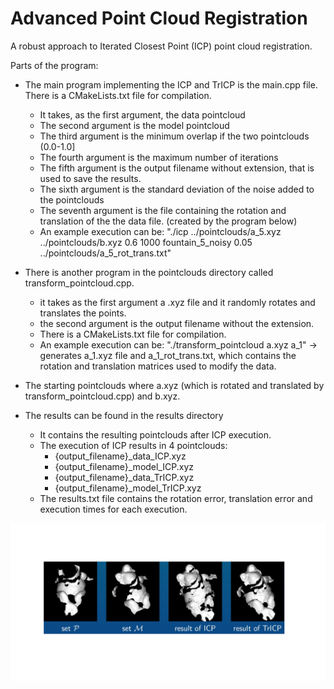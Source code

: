 # Advanced Point Cloud Registration
A robust approach to Iterated Closest Point (ICP) point cloud registration.

Parts of the program:
- The main program implementing the ICP and TrICP is the main.cpp file. There is a CMakeLists.txt file for compilation.
  - It takes, as the first argument, the data pointcloud
  - The second argument is the model pointcloud
  - The third argument is the minimum overlap if the two pointclouds (0.0-1.0]
  - The fourth argument is the maximum number of iterations
  - The fifth argument is the output filename without extension, that is used to save the results.
  - The sixth argument is the standard deviation of the noise added to the pointclouds
  - The seventh argument is the file containing the rotation and translation of the the data file. (created by the program below)
  - An example execution can be: "./icp ../pointclouds/a_5.xyz ../pointclouds/b.xyz 0.6 1000 fountain_5_noisy 0.05 ../pointclouds/a_5_rot_trans.txt"

- There is another program in the pointclouds directory called transform_pointcloud.cpp.
  - it takes as the first argument a .xyz file and it randomly rotates and translates the points.
  - the second argument is the output filename without the extension.
  - There is a CMakeLists.txt file for compilation.
  - An example execution can be: "./transform_pointcloud a.xyz a_1" -> generates a_1.xyz file and a_1_rot_trans.txt, which contains the rotation and translation matrices used to modify the data.

- The starting pointclouds where a.xyz (which is rotated and translated by transform_pointcloud.cpp) and b.xyz.

- The results can be found in the results directory
  - It contains the resulting pointclouds after ICP execution.
  - The execution of ICP results in 4 pointclouds:
    - {output_filename}_data_ICP.xyz
    - {output_filename}_model_ICP.xyz
    - {output_filename}_data_TrICP.xyz
    - {output_filename}_model_TrICP.xyz
  - The results.txt file contains the rotation error, translation error and execution times for each execution.


![plot](https://github.com/SaraFattouh/Advanced-point-cloud-registration/blob/main/ICP.png) 
